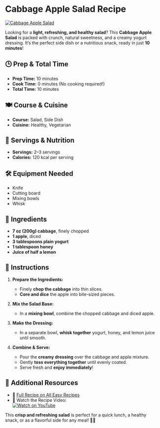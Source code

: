 # Cabbage Apple Salad Recipe  

[![Cabbage Apple Salad](https://all-easyrecipes.com/wp-content/uploads/2025/03/Perfect-Cabbage-Apple-Salad-Recipe-750x420.jpg)](https://www.youtube.com/watch?v=uveJX6nTuvk)  

Looking for a **light, refreshing, and healthy salad**? This **Cabbage Apple Salad** is packed with crunch, natural sweetness, and a creamy yogurt dressing. It’s the perfect side dish or a nutritious snack, ready in just **10 minutes**!  

## 🕒 Prep & Total Time  

- **Prep Time:** 10 minutes  
- **Cook Time:** 0 minutes (No cooking required!)  
- **Total Time:** 10 minutes  

## 🍽 Course & Cuisine  

- **Course:** Salad, Side Dish  
- **Cuisine:** Healthy, Vegetarian  

## 🥗 Servings & Nutrition  

- **Servings:** 2–3 servings  
- **Calories:** 120 kcal per serving  

## 🛠 Equipment Needed  

- Knife  
- Cutting board  
- Mixing bowls  
- Whisk  

## 🥄 Ingredients  

- **7 oz (200g) cabbage**, finely chopped  
- **1 apple**, diced  
- **3 tablespoons plain yogurt**  
- **1 tablespoon honey**  
- **Juice of half a lemon**  

## 📖 Instructions  

1. **Prepare the Ingredients:**  
   - Finely **chop the cabbage** into thin slices.  
   - **Core and dice** the apple into bite-sized pieces.  

2. **Mix the Salad Base:**  
   - In a **mixing bowl**, combine the chopped cabbage and diced apple.  

3. **Make the Dressing:**  
   - In a separate bowl, **whisk together** yogurt, honey, and lemon juice until smooth.  

4. **Combine & Serve:**  
   - Pour the **creamy dressing** over the cabbage and apple mixture.  
   - Gently **toss everything together** until evenly coated.  
   - Serve fresh and **enjoy immediately**!  

## 📌 Additional Resources  

- 📖 [Full Recipe on All Easy Recipes](https://all-easyrecipes.com/cabbage-apple-salad-recipe)  
- 🎥 Watch the Recipe Video:  
  [![Watch on YouTube](https://img.youtube.com/vi/uveJX6nTuvk/0.jpg)](https://www.youtube.com/watch?v=uveJX6nTuvk)  

This **crisp and refreshing salad** is perfect for a quick lunch, a healthy snack, or as a flavorful side for any meal! 🥗✨  
